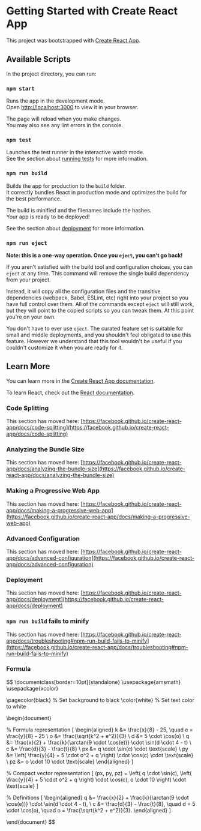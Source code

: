 # Getting Started with Create React App

This project was bootstrapped with [Create React App](https://github.com/facebook/create-react-app).

## Available Scripts

In the project directory, you can run:

### `npm start`

Runs the app in the development mode.\
Open [http://localhost:3000](http://localhost:3000) to view it in your browser.

The page will reload when you make changes.\
You may also see any lint errors in the console.

### `npm test`

Launches the test runner in the interactive watch mode.\
See the section about [running tests](https://facebook.github.io/create-react-app/docs/running-tests) for more information.

### `npm run build`

Builds the app for production to the `build` folder.\
It correctly bundles React in production mode and optimizes the build for the best performance.

The build is minified and the filenames include the hashes.\
Your app is ready to be deployed!

See the section about [deployment](https://facebook.github.io/create-react-app/docs/deployment) for more information.

### `npm run eject`

**Note: this is a one-way operation. Once you `eject`, you can't go back!**

If you aren't satisfied with the build tool and configuration choices, you can `eject` at any time. This command will remove the single build dependency from your project.

Instead, it will copy all the configuration files and the transitive dependencies (webpack, Babel, ESLint, etc) right into your project so you have full control over them. All of the commands except `eject` will still work, but they will point to the copied scripts so you can tweak them. At this point you're on your own.

You don't have to ever use `eject`. The curated feature set is suitable for small and middle deployments, and you shouldn't feel obligated to use this feature. However we understand that this tool wouldn't be useful if you couldn't customize it when you are ready for it.

## Learn More

You can learn more in the [Create React App documentation](https://facebook.github.io/create-react-app/docs/getting-started).

To learn React, check out the [React documentation](https://reactjs.org/).

### Code Splitting

This section has moved here: [https://facebook.github.io/create-react-app/docs/code-splitting](https://facebook.github.io/create-react-app/docs/code-splitting)

### Analyzing the Bundle Size

This section has moved here: [https://facebook.github.io/create-react-app/docs/analyzing-the-bundle-size](https://facebook.github.io/create-react-app/docs/analyzing-the-bundle-size)

### Making a Progressive Web App

This section has moved here: [https://facebook.github.io/create-react-app/docs/making-a-progressive-web-app](https://facebook.github.io/create-react-app/docs/making-a-progressive-web-app)

### Advanced Configuration

This section has moved here: [https://facebook.github.io/create-react-app/docs/advanced-configuration](https://facebook.github.io/create-react-app/docs/advanced-configuration)

### Deployment

This section has moved here: [https://facebook.github.io/create-react-app/docs/deployment](https://facebook.github.io/create-react-app/docs/deployment)

### `npm run build` fails to minify

This section has moved here: [https://facebook.github.io/create-react-app/docs/troubleshooting#npm-run-build-fails-to-minify](https://facebook.github.io/create-react-app/docs/troubleshooting#npm-run-build-fails-to-minify)



### Formula
$$
\documentclass[border=10pt]{standalone}
\usepackage{amsmath}
\usepackage{xcolor}

\pagecolor{black} % Set background to black
\color{white}     % Set text color to white

\begin{document}

% Formula representation
\[
\begin{aligned}
    k &= \frac{x}{8} - 25, \quad e = \frac{y}{8} - 25 \\
    o &= \frac{\sqrt{k^2 + e^2}}{3} \\
    d &= 5 \cdot \cos(o) \\
    q &= \frac{x}{2} + \frac{k}{\arctan(9 \cdot \cos(e))} \cdot \sin(d \cdot 4 - t) \\
    c &= \frac{d}{3} - \frac{t}{8} \\
    px &= q \cdot \sin(c) \cdot \text{scale} \\
    py &= \left( \frac{y}{4} + 5 \cdot o^2 + q \right) \cdot \cos(c) \cdot \text{scale} \\
    pz &= o \cdot 10 \cdot \text{scale}
\end{aligned}
\]

% Compact vector representation
\[
(px, py, pz) = 
\left( 
q \cdot \sin(c), 
\left( \frac{y}{4} + 5 \cdot o^2 + q \right) \cdot \cos(c), 
o \cdot 10 
\right) \cdot \text{scale}
\]

% Definitions
\[
\begin{aligned}
    q &= \frac{x}{2} + \frac{k}{\arctan(9 \cdot \cos(e))} \cdot \sin(d \cdot 4 - t), \\
    c &= \frac{d}{3} - \frac{t}{8}, \quad 
    d = 5 \cdot \cos(o), \quad 
    o = \frac{\sqrt{k^2 + e^2}}{3}.
\end{aligned}
\]

\end{document}
$$
